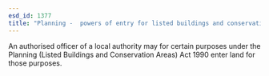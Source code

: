 ```yaml
---
esd_id: 1377
title: "Planning -  powers of entry for listed buildings and conservation areas"
---
```


An authorised officer of a local authority may for certain purposes under the Planning (Listed Buildings and Conservation Areas) Act 1990 enter land for those purposes.


